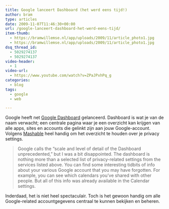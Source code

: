 ```yaml
---
title: Google lanceert Dashboard (het werd eens tijd!)
author: bram
type: articles
date: 2009-11-07T11:46:30+00:00
url: /google-lanceert-dashboard-het-werd-eens-tijd/
item-thumb:
  - https://bramwillemse.nl/app/uploads/2009/11/article_photo1.jpg
  - https://bramwillemse.nl/app/uploads/2009/11/article_photo1.jpg
dsq_thread_id:
  - 5029274137
  - 5029274137
video-header:
  - 1
video-url:
  - https://www.youtube.com/watch?v=ZPaJPxhPq_g
categories:
  - blog
tags:
  - google
  - web

---
```

<p class="lead">
  Google heeft net <a title="Google Dashboard" href="http://google.com/dashboard" target="_blank">Google Dashboard</a> gelanceerd. Dashboard is wat je van de naam verwacht; een centrale pagina waar je een overzicht kan krijgen van alle apps, sites en accounts die gelinkt zijn aan jouw Google-account. Volgens <a title="Mashable over Google Dashboard" href="http://mashable.com/2009/11/05/google-privacy-dashboard/" target="_blank">Mashable</a> heel handig om het overzicht te houden over je privacy settings.
</p>

<!--more-->

> Google calls the “scale and level of detail of the Dashboard unprecedented,” but I was a bit disappointed. The dashboard is nothing more than a selected list of privacy-related settings from the services listed above. You can find some interesting tidbits of info about your various Google account that you may have forgotten. For example, you can see which calendars you’ve shared with other people. But all of this info was already available in the Calendar settings.

Inderdaad, het is niet heel spectaculair. Toch is het gewoon handig om alle Google-related accountgegevens centraal te kunnen bekijken en beheren.